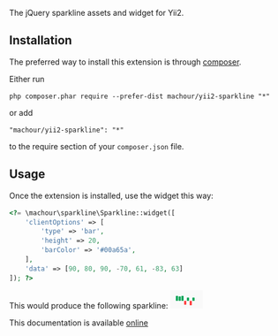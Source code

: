 The jQuery sparkline assets and widget for Yii2.

Installation
------------

The preferred way to install this extension is through [composer](http://getcomposer.org/download/).

Either run

```
php composer.phar require --prefer-dist machour/yii2-sparkline "*"
```

or add

```
"machour/yii2-sparkline": "*"
```

to the require section of your `composer.json` file.


Usage
-----

Once the extension is installed, use the widget this way:

```php
<?= \machour\sparkline\Sparkline::widget([
    'clientOptions' => [
        'type' => 'bar', 
        'height' => 20, 
        'barColor' => '#00a65a',
    ],
    'data' => [90, 80, 90, -70, 61, -83, 63]
]); ?>
```

This would produce the following sparkline: ![Sparkline example](docs/main.png)

This documentation is available [online](http://machour.idk.tn/yii/machour/yii2-sparkline)
